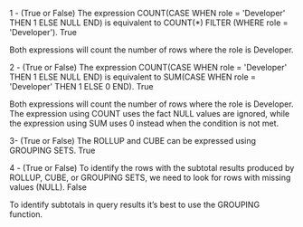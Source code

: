 1 - (True or False) The expression COUNT(CASE WHEN role = 'Developer' THEN 1 ELSE NULL END) is equivalent to COUNT(\*) FILTER (WHERE role = 'Developer').
True

Both expressions will count the number of rows where the role is Developer.

2 - (True or False) The expression COUNT(CASE WHEN role = 'Developer' THEN 1 ELSE NULL END) is equivalent to SUM(CASE WHEN role = 'Developer' THEN 1 ELSE 0 END).
True

Both expressions will count the number of rows where the role is Developer. The expression using COUNT uses the fact NULL values are ignored, while the expression using SUM uses 0 instead when the condition is not met.

3- (True or False) The ROLLUP and CUBE can be expressed using GROUPING SETS.
True

4 - (True or False) To identify the rows with the subtotal results produced by ROLLUP, CUBE, or GROUPING SETS, we need to look for rows with missing values (NULL).
False

To identify subtotals in query results it’s best to use the GROUPING function.
